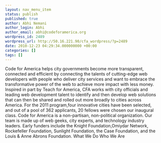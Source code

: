 ```yaml
---
layout: nav_menu_item
status: publish
published: true
author: Abhi Nemani
author_login: Abhi
author_email: abhi@codeforamerica.org
wordpress_id: 2489
wordpress_url: http://50.16.221.90/cfa_wordpress/?p=2489
date: 2010-12-23 04:29:34.000000000 +00:00
categories: []
tags: []
---
```

Code for America helps city governments become more transparent, connected and efficient by connecting the talents of cutting-edge web developers with people who deliver city services and want to embrace the transformative power of the web to achieve more impact with less money. Inspired in part by Teach for America, CFA works with city officials and leading web development talent to identify and then develop web solutions that can then be shared and rolled out more broadly to cities across America. For the 2011 program,four innovative cities have been selected, and out of a pool of 362 applicants, 20 fellows were chosen our inaugural class. Code for America is a non-partisan, non-political organization. Our team is made up of web geeks, city experts, and technology industry leaders. Early funders include the Knight Foundation,Omiydar Network, Rockefeller Foundation, Sunlight Foundation, the Case Foundation, and the Louis & Anne Abrons Foundation. What We Do Who We Are
